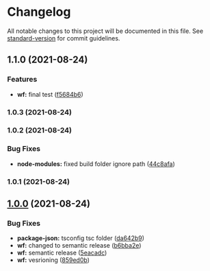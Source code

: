 # Changelog

All notable changes to this project will be documented in this file. See [standard-version](https://github.com/conventional-changelog/standard-version) for commit guidelines.

## 1.1.0 (2021-08-24)


### Features

* **wf:** final test ([f5684b6](https://github.com/ShaharEli/requestFieldsSelector/commit/f5684b6d0ac94f1dbe2d971c634d0233ca079883))

### 1.0.3 (2021-08-24)

### 1.0.2 (2021-08-24)


### Bug Fixes

* **node-modules:** fixed build folder ignore path ([44c8afa](https://github.com/ShaharEli/requestFieldsSelector/commit/44c8afac844604c0ad3476ba5386ddee7e678160))

### 1.0.1 (2021-08-24)

## [1.0.0](https://github.com/ShaharEli/requestFieldsSelector/compare/v1.1.0...v1.0.0) (2021-08-24)


### Bug Fixes

* **package-json:** tsconfig tsc folder ([da642b9](https://github.com/ShaharEli/requestFieldsSelector/commit/da642b921b1897fae2b863d9012617c234c6a34c))
* **wf:** changed to semantic release ([b6bba2e](https://github.com/ShaharEli/requestFieldsSelector/commit/b6bba2e1c417d7de89ea839931ed93e7d3862844))
* **wf:** semantic release ([5eacadc](https://github.com/ShaharEli/requestFieldsSelector/commit/5eacadcaea170f52c3e26f3a50682cd162f2036b))
* **wf:** vesrioning ([859ed0b](https://github.com/ShaharEli/requestFieldsSelector/commit/859ed0bd1d976299f65efebfa6e7a4af435cb6dd))
